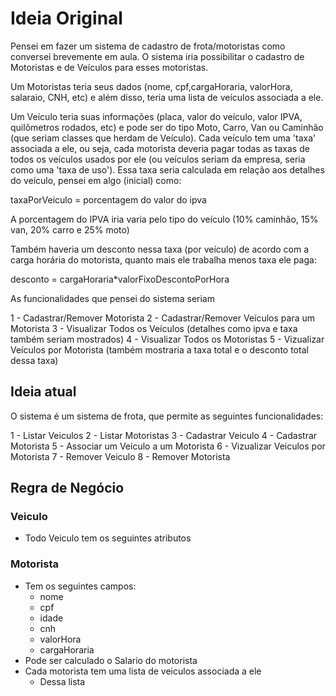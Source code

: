 # Ideia Original

Pensei em fazer um sistema de cadastro de frota/motoristas como conversei brevemente em aula. O sistema iria possibilitar o cadastro de Motoristas e de Veículos para esses motoristas. 

Um Motoristas teria seus dados (nome, cpf,cargaHoraria, valorHora, salaraio, CNH, etc) e além disso, teria uma lista de veículos associada a ele. 

Um Veículo teria suas informações (placa, valor do veículo, valor IPVA, quilômetros rodados, etc) e pode ser do tipo Moto, Carro, Van ou Caminhão (que seriam classes que herdam de Veículo). Cada veículo tem uma 'taxa' associada a ele, ou seja, cada motorista deveria pagar todas as taxas de todos os veículos usados por ele (ou veículos seriam da empresa, seria como uma 'taxa de uso'). Essa taxa seria calculada em relação aos detalhes do veículo, pensei em algo (inicial) como:

taxaPorVeiculo = porcentagem do valor do ipva

A porcentagem do IPVA iria varia pelo tipo do veículo (10% caminhão, 15% van, 20% carro e 25% moto)

Também haveria um desconto nessa taxa (por veículo) de acordo com a carga horária do motorista, quanto mais ele trabalha menos taxa ele paga: 

desconto = cargaHoraria*valorFixoDescontoPorHora

As funcionalidades que pensei do sistema seriam

1 - Cadastrar/Remover Motorista
2 - Cadastrar/Remover Veículos para um Motorista
3 - Visualizar Todos os Veículos (detalhes como ipva e taxa também seriam mostrados)
4 - Visualizar Todos os Motoristas 
5 - Vizualizar Veículos por Motorista (também mostraria a taxa total e o desconto total dessa taxa)

## Ideia atual

O sistema é um sistema de frota, que permite as seguintes funcionalidades:

1 - Listar Veiculos
2 - Listar Motoristas
3 - Cadastrar Veiculo
4 - Cadastrar Motorista
5 - Associar um Veiculo a um Motorista
6 - Vizualizar Veiculos por Motorista
7 - Remover Veiculo
8 - Remover Motorista

## Regra de Negócio

### Veiculo
- Todo Veiculo tem os seguintes atributos



### Motorista

- Tem os seguintes campos:
    - nome
    - cpf 
    - idade
    - cnh
    - valorHora
    - cargaHoraria
- Pode ser calculado o Salario do motorista
- Cada motorista tem uma lista de veiculos associada a ele
    - Dessa lista
